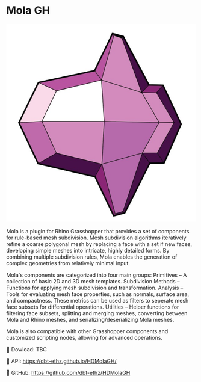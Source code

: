 Mola GH
=======
![logo](producing/Logo.jpg)

Mola is a plugin for Rhino Grasshopper that provides a set of components for rule-based mesh subdivision. Mesh subdivision algorithms iteratively refine a coarse polygonal mesh by replacing a face with a set if new faces, developing simple meshes into intricate, highly detailed forms. By combining multiple subdivision rules, Mola enables the generation of complex geometries from relatively minimal input.

Mola's components are categorized into four main groups:
Primitives – A collection of basic 2D and 3D mesh templates.
Subdivision Methods – Functions for applying mesh subdivision and transformation.
Analysis – Tools for evaluating mesh face properties, such as normals, surface area, and compactness. These metrics can be used as filters to seperate mesh face subsets for differential operations.
Utilities – Helper functions for filtering face subsets, splitting and merging meshes, converting between Mola and Rhino meshes, and serializing/deserializing Mola meshes.

Mola is also compatible with other Grasshopper components and customized scripting nodes, allowing for advanced operations.

🔗 Dowload: TBC

🔗 API: https://dbt-ethz.github.io/HDMolaGH/

🔗 GitHub: https://github.com/dbt-ethz/HDMolaGH
